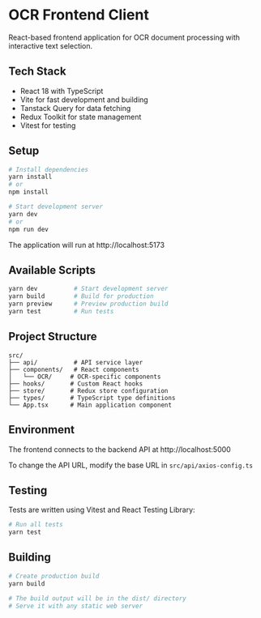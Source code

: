 # OCR Frontend Client

React-based frontend application for OCR document processing with interactive text selection.

## Tech Stack

- React 18 with TypeScript
- Vite for fast development and building
- Tanstack Query for data fetching
- Redux Toolkit for state management
- Vitest for testing

## Setup

```bash
# Install dependencies
yarn install
# or
npm install

# Start development server
yarn dev
# or
npm run dev
```

The application will run at http://localhost:5173

## Available Scripts

```bash
yarn dev          # Start development server
yarn build        # Build for production
yarn preview      # Preview production build
yarn test         # Run tests
```

## Project Structure

```
src/
├── api/          # API service layer
├── components/   # React components
│   └── OCR/     # OCR-specific components
├── hooks/       # Custom React hooks
├── store/       # Redux store configuration
├── types/       # TypeScript type definitions
└── App.tsx      # Main application component
```

## Environment

The frontend connects to the backend API at http://localhost:5000

To change the API URL, modify the base URL in `src/api/axios-config.ts`

## Testing

Tests are written using Vitest and React Testing Library:

```bash
# Run all tests
yarn test
```

## Building

```bash
# Create production build
yarn build

# The build output will be in the dist/ directory
# Serve it with any static web server
```

